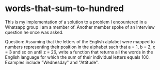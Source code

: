 # words-that-sum-to-hundred

This is my implementation of a solution to a problem I encountered in a Whatsapp group I am a member of. Another member spoke of an interview question he once was asked.

Question:
Assuming that the letters of the English alplabet were mapped to numbers representing their position in the alphabet such that a = 1, b = 2, c = 3 and so on until z = 26, 
write a function that returns all the words in the English language for which the sum of their individual letters equals 100. Examples include "Wednesday" and "Attitude".
